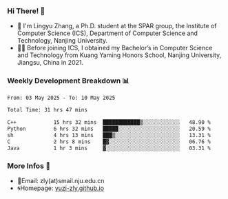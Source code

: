 ### Hi There! 👋 
- 🐳 I'm Lingyu Zhang, a Ph.D. student at the SPAR group, the Institute of Computer Science (ICS), Department of Computer Science and Technology, Nanjing University.
- 🧑‍🎓 Before joining ICS, I obtained my Bachelor’s in Computer Science and Technology from Kuang Yaming Honors School, Nanjing University, Jiangsu, China in 2021.

### Weekly Development Breakdown :bar_chart:

<!--START_SECTION:waka-->

```txt
From: 03 May 2025 - To: 10 May 2025

Total Time: 31 hrs 47 mins

C++            15 hrs 32 mins  ████████████▒░░░░░░░░░░░░   48.90 %
Python         6 hrs 32 mins   █████░░░░░░░░░░░░░░░░░░░░   20.59 %
sh             4 hrs 13 mins   ███▒░░░░░░░░░░░░░░░░░░░░░   13.31 %
C              2 hrs 8 mins    █▓░░░░░░░░░░░░░░░░░░░░░░░   06.76 %
Java           1 hr 3 mins     ▓░░░░░░░░░░░░░░░░░░░░░░░░   03.31 %
```

<!--END_SECTION:waka-->

<!--
### Github Contributions :octocat:

![](https://raw.githubusercontent.com/yuzi-zly/yuzi-zly/output/github-contribution-grid-snake.svg)              
-->

### More Infos 📖

- 📧Email: zly(at)smail.nju.edu.cn
- 🌀Homepage: [yuzi-zly.github.io](https://yuzi-zly.github.io/)
